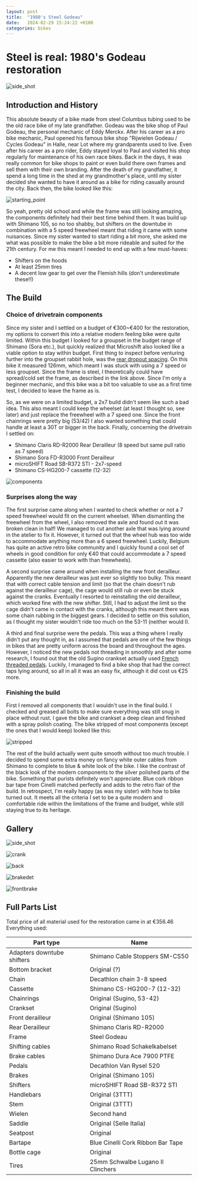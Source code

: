 ```yaml
---
layout: post
title:  "1980's Steel Godeau"
date:   2024-02-29 15:24:22 +0100
categories: bikes
---
```

# Steel is real: 1980's Godeau restoration

![side_shot](/docs/assets/bluebike/side_overview.jpg)

## Introduction and History


This absolute beauty of a bike made from steel Columbus tubing used to be the old race bike of my late grandfather. Godeau was the bike shop of Paul Godeau, the personal mechanic of Eddy Merckx. After his career as a pro bike mechanic, Paul opened his famous bike shop "Rijwielen Godeau / Cycles Godeau" in Halle, near Lot where my grandparents used to live. Even after his career as a pro rider, Eddy stayed loyal to Paul and visited his shop regularly for maintenance of his own race bikes. Back in the days, it was really common for bike shops to paint or even build there own frames and sell them with their own branding. After the death of my grandfather, it spend a long time in the shed at my grandmother's place, until my sister decided she wanted to have it around as a bike for riding casually around the city. Back then, the bike looked like this:

![starting_point](/docs/assets/bluebike/starting_point.jpg)

So yeah, pretty old school and while the frame was still looking amazing, the components definitely had their best time behind them. It was build up with Shimano 105, so no too shabby, but shifters on the downtube in combination with a 5 speed freewheel meant that riding it came with some nuisances. Since my sister wanted to start riding a bit more, she asked me what was possible to make the bike a bit more rideable and suited for the 21th century. For me this meant I needed to end up with a few must-haves:
* Shifters on the hoods
* At least 25mm tires
* A decent low gear to get over the Flemish hills (don't underestimate these!!)


## The Build

### Choice of drivetrain components

Since my sister and I settled on a budget of €300~€400 for the restoration, my options to convert this into a relative modern feeling bike were quite limited. Within this budget I looked for a groupset in the budget range of Shimano (Sora etc.), but quickly realized that Microshift also looked like a viable option to stay within budget. First thing to inspect before venturing further into the groupset rabbit hole, was the [rear dropout spacing](https://www.sheldonbrown.com/frame-spacing.html). On this bike it measured 126mm, which meant I was stuck with using a 7 speed or less groupset. Since the frame is steel, I theoretically could have spread/cold set the frame, as described in the link above. Since I'm only a beginner mechanic, and this bike was a bit too valuable to use as a first time test, I decided to leave the frame as is.

So, as we were on a limited budget, a 2x7  build didn't seem like such a bad idea. This also meant I could keep the wheelset (at least I thought so, see later) and just replace the freewheel with a 7 speed one. Since the front chainrings were pretty big (53/42) I also wanted something that could handle at least a 30T or bigger in the back. Finally, concerning the drivetrain I settled on:
* Shimano Claris RD-R2000 Rear Derailleur (8 speed but same pull ratio as 7 speed)
* Shimano Sora FD-R3000 Front Derailleur
* microSHIFT Road SB-R372 STI - 2x7-speed
* Shimano CS-HG200-7 cassette (12-32)

![components](/docs/assets/bluebike/components.jpg)



### Surprises along the way

The first surprise came along when I wanted to check whether or not a 7 speed freewheel would fit on the current wheelset. When dismantling the freewheel from the wheel, I also removed the axle and found out it was broken clean in half! We managed to cut another axle that was lying around in the atelier to fix it. However, it turned out that the wheel hub was too wide to accommodate anything more than a 6 speed freewheel. Luckily, Belgium has quite an active retro bike community and I quickly found a cool set of wheels in good condition for only €40 that could accommodate a 7 speed cassette (also easier to work with than freewheels).

A second surprise came around when installing the new front derailleur. Apparently the new derailleur was just ever so slightly too bulky. This meant that with correct cable tension and limit (so that the chain doesn't rub against the derailleur cage), the  cage would still rub or even be stuck against the cranks. Eventually I resorted to reinstalling the old derailleur, which worked fine with the new shifter. Still, I had to adjust the limit so the cage didn't came in contact with the cranks, although this meant there was some chain rubbing in the biggest gears. I decided to settle on this solution, as I thought my sister wouldn't ride too much on the 53-11 (neither would I).

A third and final surprise were the pedals. This was a thing where I really didn't put any thought in, as I assumed that pedals are one of the few things in bikes that are pretty uniform across the board and throughout the ages. However, I noticed the new pedals not threading in smoothly and after some research, I found out that the old Sugino crankset actually used [French threaded pedals](https://www.sheldonbrown.com/harris/french.html#pedals). Luckily, I managed to find a bike shop that had the correct taps lying around, so all in all it was an easy fix, although it did cost us €25 more.

### Finishing the build

First I removed all components that I wouldn't use in the final build. I  checked and greased all bolts to make sure everything was still snug in place without rust. I gave the bike and crankset a deep clean and finished with a spray  polish coating. The bike stripped of most components (except the ones that I would keep) looked like this:

![stripped](/docs/assets/bluebike/stripped.jpg)

The rest of the build actually went quite smooth without too much trouble. I decided to spend some extra money on fancy white outer cables from Shimano to complete to blue & white look of the bike. I like the contrast of the black look of the modern components to the silver polished parts of the bike. Something that purists definitely won't appreciate. Blue cork ribbon bar tape from Cinelli matched perfectly and adds to the retro flair of the build. In retrospect, I'm really happy (as was my sister) with how to bike turned out. It meets all the criteria I set to be a quite modern and comfortable ride within the limitations of the frame and budget, while still staying true to its heritage.

## Gallery
![side_shot](/docs/assets/bluebike/side_overview.jpg)

![crank](/docs/assets/bluebike/crank_detail.jpg)

![back](/docs/assets/bluebike/back_side.jpg)

![brakedet](/docs/assets/bluebike/brake_detail.jpg)

![frontbrake](/docs/assets/bluebike/front_brake.jpg)

## Full Parts List

Total price of all material used for the restoration came in at €356.46
Everything used:

| Part type          | Name|
|--------------------|--------------------------------------------------|
| Adapters downtube shifters  | Shimano Cable Stoppers  SM-CS50 |
| Bottom bracket     | Original (?)                                       |
| Chain            | Decathlon chain 3-8 speed                   |
| Cassette           | Shimano CS-HG200-7 (12-32)                       |
| Chainrings          | Original (Sugino, 53-42)                                        |
| Crankset         | Original (Sugino)                                         |
| Front derailleur     | Original (Shimano 105)                                    |
| Rear Derailleur         | Shimano Claris RD-R2000                                |
| Frame              | Steel Godeau                                           |
| Shifting cables | Shimano Road Schakelkabelset                     |
| Brake cables          | Shimano Dura Ace 7900 PTFE       |
| Pedals            | Decathlon Van Rysel 520                    |
| Brakes          | Original (Shimano 105)                                      |
| Shifters   |  microSHIFT Road SB-R372 STI                                                |
| Handlebars              | Original (3TTT)                                        |
| Stem           | Original (3TTT)                                        |
| Wielen             | Second hand                                        |
| Saddle              | Original (Selle Italia)                                        |
| Seatpost           | Original                                        |
| Bartape          | Blue Cinelli Cork Ribbon Bar Tape                     |
| Bottle cage       | Original                                        |
| Tires             |  25mm Schwalbe Lugano II Clinchers                  |
